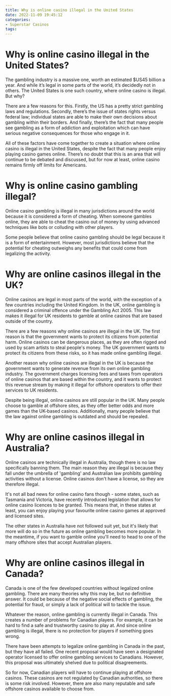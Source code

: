 ```yaml
---
title: Why is online casino illegal in the United States
date: 2022-11-09 19:45:12
categories:
- Superstar Casinos
tags:
---
```



#  Why is online casino illegal in the United States?

The gambling industry is a massive one, worth an estimated $US45 billion a year. And while it’s legal in some parts of the world, it’s decidedly not in others. The United States is one such country, where online casino is illegal. But why?

There are a few reasons for this. Firstly, the US has a pretty strict gambling laws and regulations. Secondly, there’s the issue of states rights versus federal law; individual states are able to make their own decisions about gambling within their borders. And finally, there’s the fact that many people see gambling as a form of addiction and exploitation which can have serious negative consequences for those who engage in it.

All of these factors have come together to create a situation where online casino is illegal in the United States, despite the fact that many people enjoy playing casino games online. There’s no doubt that this is an area that will continue to be debated and discussed, but for now at least, online casino remains firmly off limits for Americans.

#  Why is online casino gambling illegal?

Online casino gambling is illegal in many jurisdictions around the world because it is considered a form of cheating. When someone gambles online, they are able to cheat the casino out of money by using advanced techniques like bots or colluding with other players.

Some people believe that online casino gambling should be legal because it is a form of entertainment. However, most jurisdictions believe that the potential for cheating outweighs any benefits that could come from legalizing the activity.

#  Why are online casinos illegal in the UK?

Online casinos are legal in most parts of the world, with the exception of a few countries including the United Kingdom. In the UK, online gambling is considered a criminal offence under the Gambling Act 2005. This law makes it illegal for UK residents to gamble at online casinos that are based outside of the country.

There are a few reasons why online casinos are illegal in the UK. The first reason is that the government wants to protect its citizens from potential harm. Online casinos can be dangerous places, as they are often rigged and used by scam artists to steal people's money. The UK government wants to protect its citizens from these risks, so it has made online gambling illegal.

Another reason why online casinos are illegal in the UK is because the government wants to generate revenue from its own online gambling industry. The government charges licensing fees and taxes from operators of online casinos that are based within the country, and it wants to protect this revenue stream by making it illegal for offshore operators to offer their services to UK residents.

Despite being illegal, online casinos are still popular in the UK. Many people choose to gamble at offshore sites, as they offer better odds and more games than the UK-based casinos. Additionally, many people believe that the law against online gambling is outdated and should be repealed.

#  Why are online casinos illegal in Australia?

Online casinos are technically illegal in Australia, though there is no law specifically banning them. The main reason they are illegal is because they fall under the umbrella of 'gambling' and Australian law prohibits gambling activities without a license. Online casinos don't have a license, so they are therefore illegal.

It's not all bad news for online casino fans though - some states, such as Tasmania and Victoria, have recently introduced legislation that allows for online casino licences to be granted. This means that, in these states at least, you can enjoy playing your favourite online casino games at approved and licensed sites.

The other states in Australia have not followed suit yet, but it's likely that more will do so in the future as online gambling becomes more popular. In the meantime, if you want to gamble online you'll need to head to one of the many offshore sites that accept Australian players.

#  Why are online casinos illegal in Canada?

Canada is one of the few developed countries without legalized online gambling. There are many theories why this may be, but no definitive answer. It could be because of the negative social effects of gambling, the potential for fraud, or simply a lack of political will to tackle the issue.

Whatever the reason, online gambling is currently illegal in Canada. This creates a number of problems for Canadian players. For example, it can be hard to find a safe and trustworthy casino to play at. And since online gambling is illegal, there is no protection for players if something goes wrong.

There have been attempts to legalize online gambling in Canada in the past, but they have all failed. One recent proposal would have seen a designated operator licensed to offer online gambling services to Canadians. However, this proposal was ultimately shelved due to political disagreements.

So for now, Canadian players will have to continue playing at offshore casinos. These casinos are not regulated by Canadian authorities, so there is some risk involved. However, there are also many reputable and safe offshore casinos available to choose from.